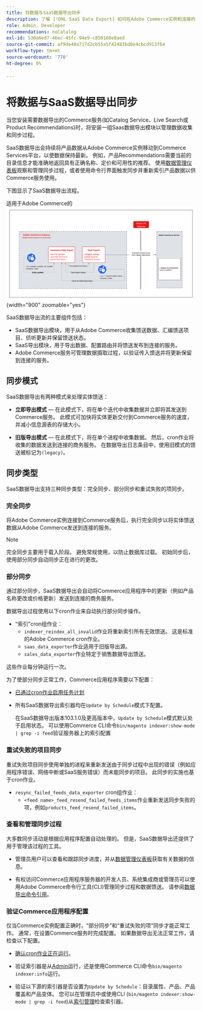 ```yaml
---
title: 将数据与SaaS数据导出同步
description: 了解 [!DNL SaaS Data Export] 如何在Adobe Commerce实例和连接的SaaS服务之间收集并同步数据。
role: Admin, Developer
recommendations: noCatalog
exl-id: 530a6ed7-46ec-45fc-94e9-c850168e8aed
source-git-commit: af9de40a717d2cb55a5f42483bd0e4cbcd913f64
workflow-type: tm+mt
source-wordcount: '770'
ht-degree: 0%

---
```


# 将数据与SaaS数据导出同步

当您安装需要数据导出的Commerce服务(如Catalog Service、Live Search或Product Recommendations)时，将安装一组Saas数据导出模块以管理数据收集和同步过程。

SaaS数据导出会持续将产品数据从Adobe Commerce实例移动到Commerce Services平台，以使数据保持最新。 例如，产品Recommendations需要当前的目录信息才能准确地返回具有正确名称、定价和可用性的推荐。 使用[数据管理仪表板](https://experienceleague.adobe.com/en/docs/commerce-merchant-services/user-guides/data-services/catalog-sync)观察和管理同步过程，或者使用命令行界面触发同步并重新索引产品数据以供Commerce服务使用。

下图显示了SaaS数据导出流程。

适用于Adobe Commerce的![SaaS数据导出收集和同步流程](assets/data-export-flow.png){width="900" zoomable="yes"}

SaaS数据导出流的主要组件包括：

- SaaS数据导出模块，用于从Adobe Commerce收集馈送数据、汇编馈送项目、侦听更新并保留馈送状态。
- SaaS导出模块，用于导出数据、配置路由并将馈送发布到连接的服务。
- Adobe Commerce服务可管理数据摄取过程，以验证传入馈送并将更新保留到连接的服务。

## 同步模式

SaaS数据导出有两种模式来处理实体馈送：

- **立即导出模式** — 在此模式下，将在单个迭代中收集数据并立即将其发送到Commerce服务。 此模式可加快将实体更新交付到Commerce服务的速度，并减小信息源表的存储大小。

- **旧版导出模式** — 在此模式下，将在单个进程中收集数据。 然后，cron作业将收集的数据发送到连接的商务服务。 在数据导出日志条目中，使用旧模式的馈送被标记为`(legacy)`。

## 同步类型

SaaS数据导出支持三种同步类型：完全同步、部分同步和重试失败的项同步。

### 完全同步

将Adobe Commerce实例连接到Commerce服务后，执行完全同步以将实体馈送数据从Adobe Commerce发送到连接的服务。

>[!NOTE]
>
>完全同步主要用于载入阶段。 避免常规使用，以防止数据库过载。 初始同步后，使用部分同步自动同步正在进行的更改。

### 部分同步

通过部分同步，SaaS数据导出会自动将Commerce应用程序中的更新（例如产品名称更改或价格更新）发送到连接的商务服务。

数据导出过程使用以下cron作业来自动执行部分同步操作。

- “索引”cron组作业：
   - `indexer_reindex_all_invalid`作业将重新索引所有无效馈送。 这是标准的Adobe Commerce cron作业。
   - `saas_data_exporter`作业适用于旧版导出源。
   - `sales_data_exporter`作业特定于销售数据导出馈送。

这些作业每分钟运行一次。

为了使部分同步正常工作，Commerce应用程序需要以下配置：

- [已通过cron作业启用任务计划](https://experienceleague.adobe.com/docs/commerce-operations/installation-guide/next-steps/configuration.html)

- 所有SaaS数据导出索引器均在`Update by Schedule`模式下配置。

  在SaaS数据导出版本103.1.0及更高版本中，`Update by Schedule`模式默认处于启用状态。 可以使用Commerce CLI命令`bin/magento indexer:show-mode | grep -i feed`验证服务器上的索引配置

### 重试失败的项目同步

重试失败项目同步使用单独的进程来重新发送由于同步过程中出现的错误（例如应用程序错误、网络中断或SaaS服务错误）而未能同步的项目。 此同步的实施也基于cron作业。

- `resync_failed_feeds_data_exporter` cron组作业：
   - `<feed name>_feed_resend_failed_feeds_items`作业重新发送同步失败的项，例如`products_feed_resend_failed_items`。

### 查看和管理同步过程

大多数同步活动是根据应用程序配置自动处理的。 但是，SaaS数据导出还提供了用于管理该过程的工具。

- 管理员用户可以查看和跟踪同步进度，并从[数据管理仪表板](https://experienceleague.adobe.com/en/docs/commerce-admin/systems/data-transfer/data-dashboard)获取有关数据的信息。

- 有权访问Commerce应用程序服务器的开发人员、系统集成商或管理员可以使用Adobe Commerce命令行工具(CLI)管理同步过程和数据馈送。 请参阅[数据导出命令引用](data-export-cli-commands.md)。

### 验证Commerce应用程序配置

仅当Commerce实例配置正确时，“部分同步”和“重试失败的项”同步才能正常工作。 通常，在设置Commerce服务时完成配置。 如果数据导出无法正常工作，请检查以下配置。

- [确认cron作业正在运行](https://experienceleague.adobe.com/en/docs/commerce-knowledge-base/kb/troubleshooting/miscellaneous/cron-readiness-check-issues)。

- 验证索引器是从[Admin](https://experienceleague.adobe.com/en/docs/commerce-admin/systems/tools/index-management)运行，还是使用Commerce CLI命令`bin/magento indexer:info`运行。

- 验证以下源的索引器是否设置为`Update by Schedule`：目录属性、产品、产品覆盖和产品变体。 您可以在管理员中或使用CLI (`bin/magento indexer:show-mode | grep -i feed`)从[索引管理](https://experienceleague.adobe.com/en/docs/commerce-admin/systems/tools/index-management)检查索引器。
